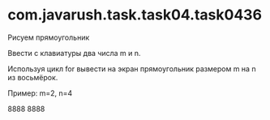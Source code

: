 # com.javarush.task.task04.task0436


Рисуем прямоугольник


Ввести с клавиатуры два числа m и n.

Используя цикл for вывести на экран прямоугольник размером m на n из восьмёрок.

Пример: m=2, n=4

8888
8888

